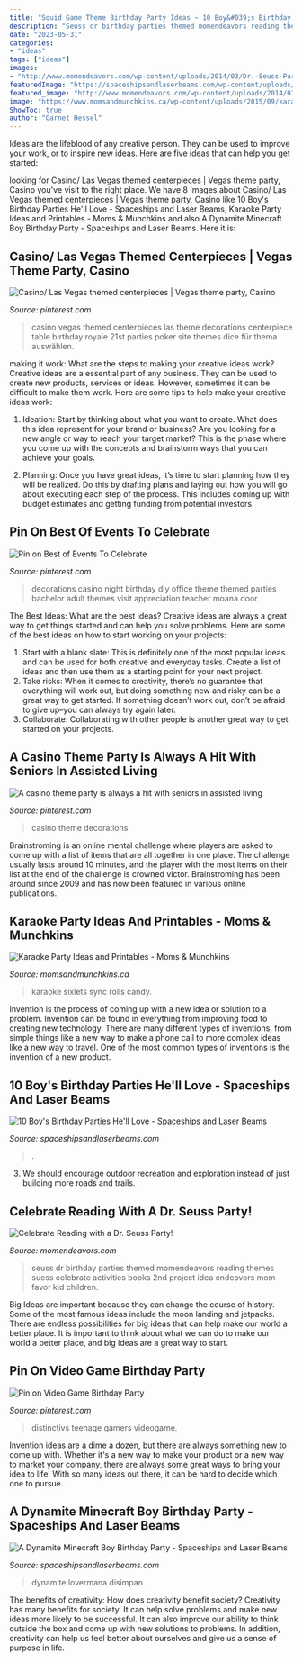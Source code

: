 ```yaml
---
title: "Squid Game Theme Birthday Party Ideas ~ 10 Boy&#039;s Birthday Parties He&#039;ll Love"
description: "Seuss dr birthday parties themed momendeavors reading themes suess celebrate activities books 2nd project idea endeavors mom favor kid children"
date: "2023-05-31"
categories:
- "ideas"
tags: ["ideas"]
images:
- "http://www.momendeavors.com/wp-content/uploads/2014/03/Dr.-Seuss-Party-Ideas-626x1024.jpg"
featuredImage: "https://spaceshipsandlaserbeams.com/wp-content/uploads/2015/09/boys-minecraft-birthday-party-ideas.jpg"
featured_image: "http://www.momendeavors.com/wp-content/uploads/2014/03/Dr.-Seuss-Party-Ideas-626x1024.jpg"
image: "https://www.momsandmunchkins.ca/wp-content/uploads/2015/09/karaoke-party-ideas-7.jpg"
ShowToc: true
author: "Garnet Hessel"
---
```



Ideas are the lifeblood of any creative person. They can be used to improve your work, or to inspire new ideas. Here are five ideas that can help you get started: 

	

		
looking for Casino/ Las Vegas themed centerpieces | Vegas theme party, Casino you've visit to the right place. We have 8 Images about Casino/ Las Vegas themed centerpieces | Vegas theme party, Casino like 10 Boy&#039;s Birthday Parties He&#039;ll Love - Spaceships and Laser Beams, Karaoke Party Ideas and Printables - Moms &amp; Munchkins and also A Dynamite Minecraft Boy Birthday Party - Spaceships and Laser Beams. Here it is:
		
    
## Casino/ Las Vegas Themed Centerpieces | Vegas Theme Party, Casino

<img loading=lazy src="https://i.pinimg.com/736x/8f/40/a7/8f40a74116d2c781ddba1586a2ffebba.jpg" onerror="this.onerror=null;this.src='https://tse3.mm.bing.net/th?id=OIP.FurS9glijAyQyAZoko9pcAHaJ3&amp;pid=15.1';" alt="Casino/ Las Vegas themed centerpieces | Vegas theme party, Casino">

_Source: pinterest.com_

>casino vegas themed centerpieces las theme decorations centerpiece table birthday royale 21st parties poker site themes dice für thema auswählen. 

	

making it work: What are the steps to making your creative ideas work?
Creative ideas are a essential part of any business. They can be used to create new products, services or ideas. However, sometimes it can be difficult to make them work. Here are some tips to help make your creative ideas work:
1. Ideation: Start by thinking about what you want to create. What does this idea represent for your brand or business? Are you looking for a new angle or way to reach your target market? This is the phase where you come up with the concepts and brainstorm ways that you can achieve your goals.

2. Planning: Once you have great ideas, it’s time to start planning how they will be realized. Do this by drafting plans and laying out how you will go about executing each step of the process. This includes coming up with budget estimates and getting funding from potential investors.


    
## Pin On Best Of Events To Celebrate

<img loading=lazy src="https://i.pinimg.com/736x/19/1b/dc/191bdcf276215f788e07d63725d61637.jpg" onerror="this.onerror=null;this.src='https://tse4.mm.bing.net/th?id=OIP.ihwEvumjH1BW3S5gleHJlgHaLG&amp;pid=15.1';" alt="Pin on Best of Events To Celebrate">

_Source: pinterest.com_

>decorations casino night birthday diy office theme themed parties bachelor adult themes visit appreciation teacher moana door. 

	

The Best Ideas: What are the best ideas?
Creative ideas are always a great way to get things started and can help you solve problems. Here are some of the best ideas on how to start working on your projects: 
1. Start with a blank slate: This is definitely one of the most popular ideas and can be used for both creative and everyday tasks. Create a list of ideas and then use them as a starting point for your next project. 
2. Take risks: When it comes to creativity, there’s no guarantee that everything will work out, but doing something new and risky can be a great way to get started. If something doesn’t work out, don’t be afraid to give up–you can always try again later. 
3. Collaborate: Collaborating with other people is another great way to get started on your projects.

    
## A Casino Theme Party Is Always A Hit With Seniors In Assisted Living

<img loading=lazy src="https://i.pinimg.com/736x/60/4e/d5/604ed5b987ef4e2e76d8446e8e5e5446--casino-theme-parties-party-themes.jpg" onerror="this.onerror=null;this.src='https://tse3.mm.bing.net/th?id=OIP.1A3h4OERGAnzQX0EKpv4ZwHaJ3&amp;pid=15.1';" alt="A casino theme party is always a hit with seniors in assisted living">

_Source: pinterest.com_

>casino theme decorations. 

	

Brainstroming is an online mental challenge where players are asked to come up with a list of items that are all together in one place. The challenge usually lasts around 10 minutes, and the player with the most items on their list at the end of the challenge is crowned victor. Brainstroming has been around since 2009 and has now been featured in various online publications.

    
## Karaoke Party Ideas And Printables - Moms &amp; Munchkins

<img loading=lazy src="https://www.momsandmunchkins.ca/wp-content/uploads/2015/09/karaoke-party-ideas-7.jpg" onerror="this.onerror=null;this.src='https://tse3.mm.bing.net/th?id=OIP.ouEhs3sCO8_yV2U1nSsgGgHaKX&amp;pid=15.1';" alt="Karaoke Party Ideas and Printables - Moms &amp; Munchkins">

_Source: momsandmunchkins.ca_

>karaoke sixlets sync rolls candy. 

	

Invention is the process of coming up with a new idea or solution to a problem. Invention can be found in everything from improving food to creating new technology. There are many different types of inventions, from simple things like a new way to make a phone call to more complex ideas like a new way to travel. One of the most common types of inventions is the invention of a new product.

    
## 10 Boy&#039;s Birthday Parties He&#039;ll Love - Spaceships And Laser Beams

<img loading=lazy src="https://spaceshipsandlaserbeams.com/wp-content/uploads/2015/09/unique-birthday-party-theme-ideas-boys.jpg" onerror="this.onerror=null;this.src='https://tse4.mm.bing.net/th?id=OIP.qSAd8fyPx2FV1qFyQBbEtAHaLH&amp;pid=15.1';" alt="10 Boy&#039;s Birthday Parties He&#039;ll Love - Spaceships and Laser Beams">

_Source: spaceshipsandlaserbeams.com_

>. 

	

3. We should encourage outdoor recreation and exploration instead of just building more roads and trails.

    
## Celebrate Reading With A Dr. Seuss Party!

<img loading=lazy src="http://www.momendeavors.com/wp-content/uploads/2014/03/Dr.-Seuss-Party-Ideas-626x1024.jpg" onerror="this.onerror=null;this.src='https://tse1.mm.bing.net/th?id=OIP.ANzWHvNho0_P5svrwIgX_gHaMH&amp;pid=15.1';" alt="Celebrate Reading with a Dr. Seuss Party!">

_Source: momendeavors.com_

>seuss dr birthday parties themed momendeavors reading themes suess celebrate activities books 2nd project idea endeavors mom favor kid children. 

	

Big Ideas are important because they can change the course of history. Some of the most famous ideas include the moon landing and jetpacks. There are endless possibilities for big ideas that can help make our world a better place. It is important to think about what we can do to make our world a better place, and big ideas are a great way to start.

    
## Pin On Video Game Birthday Party

<img loading=lazy src="https://i.pinimg.com/736x/6e/75/dd/6e75ddcfa6023120a0e899ced5fc51f4.jpg" onerror="this.onerror=null;this.src='https://tse3.mm.bing.net/th?id=OIP.ho8WKYAjMuh0AXNqmbvvjQHaMO&amp;pid=15.1';" alt="Pin on Video Game Birthday Party">

_Source: pinterest.com_

>distinctivs teenage gamers videogame. 

	

Invention ideas are a dime a dozen, but there are always something new to come up with. Whether it's a new way to make your product or a new way to market your company, there are always some great ways to bring your idea to life. With so many ideas out there, it can be hard to decide which one to pursue.

    
## A Dynamite Minecraft Boy Birthday Party - Spaceships And Laser Beams

<img loading=lazy src="https://spaceshipsandlaserbeams.com/wp-content/uploads/2015/09/boys-minecraft-birthday-party-ideas.jpg" onerror="this.onerror=null;this.src='https://tse3.mm.bing.net/th?id=OIP.Bcr7r0-na_cOhk6R30e-MgHaLH&amp;pid=15.1';" alt="A Dynamite Minecraft Boy Birthday Party - Spaceships and Laser Beams">

_Source: spaceshipsandlaserbeams.com_

>dynamite lovermana disimpan. 

	

The benefits of creativity: How does creativity benefit society?
Creativity has many benefits for society. It can help solve problems and make new ideas more likely to be successful. It can also improve our ability to think outside the box and come up with new solutions to problems. In addition, creativity can help us feel better about ourselves and give us a sense of purpose in life.

